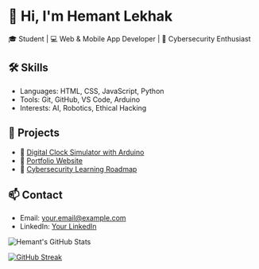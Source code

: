 # 👋 Hi, I'm Hemant Lekhak

🎓 Student | 💻 Web & Mobile App Developer | 🔐 Cybersecurity Enthusiast

## 🛠️ Skills
- Languages: HTML, CSS, JavaScript, Python
- Tools: Git, GitHub, VS Code, Arduino
- Interests: AI, Robotics, Ethical Hacking

## 📂 Projects
- 🔹 [Digital Clock Simulator with Arduino](link)
- 🔹 [Portfolio Website](link)
- 🔹 [Cybersecurity Learning Roadmap](link)

## 📫 Contact
- Email: your.email@example.com
- LinkedIn: [Your LinkedIn](link)


![Hemant's GitHub Stats](https://github-readme-stats.vercel.app/api?username=redteamcs11&show_icons=true&theme=radical)



[![GitHub Streak](https://streak-stats.demolab.com/?user=redteamcs11&theme=highcontrast)](https://git.io/streak-stats)

